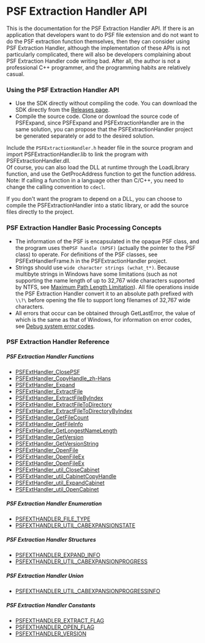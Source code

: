 # PSF Extraction Handler API
This is the documentation for the PSF Extraction Handler API. If there is an application that developers want to do PSF file extension and do not want to do the PSF extraction function themselves, then they can consider using PSF Extraction Handler, although the implementation of these APIs is not particularly complicated, there will also be developers complaining about PSF Extraction Handler code writing bad. After all, the author is not a professional C++ programmer, and the programming habits are relatively casual.
### Using the PSF Extraction Handler API
- Use the SDK directly without compiling the code. You can download the SDK directly from the [Releases page](https://github.com/Lourdle/PSFExpand/releases).
- Compile the source code. Clone or download the source code of PSFExpand, since PSFExpand and PSFExtractionHandler are in the same solution, you can propose that the PSFExtractionHandler project be generated separately or add to the desired solution.

Include the `PSFExtractionHandler.h` header file in the source program and import PSFExtractionHandler.lib to link the program with PSFExtractionHandler.dll.  
Of course, you can also load the DLL at runtime through the LoadLibrary function, and use the GetProcAddress function to get the function address.  
Note: If calling a function in a language other than C/C++, you need to change the calling convention to `cdecl`.  

If you don't want the program to depend on a DLL, you can choose to compile the PSFExtractionHandler into a static library, or add the source files directly to the project.
### PSF Extraction Handler Basic Processing Concepts
- The information of the PSF is encapsulated in the opaque PSF class, and the program uses the`PSF handle (hPSF)` (actually the pointer to the PSF class) to operate. For definitions of the PSF classes, see PSFExtHandlerFrame.h in the PSFExtractionHandler project.
- Strings should use `wide character strings (wchat_t*)`. Because multibyte strings in Windows have some limitations (such as not supporting the name length of up to 32,767 wide characters supported by NTFS, see [Maximum Path Length Limitation](https://docs.microsoft.com/en-us/windows/win32/fileio/maximum-file-path-limitation)). All file operations inside the PSF Extraction Handler convert it to an absolute path prefixed with `\\?\` before opening the file to support long filenames of 32,767 wide characters.
- All errors that occur can be obtained through GetLastError, the value of which is the same as that of Windows, for information on error codes, see [Debug system error codes](https://docs.microsoft.com/en-us/windows/win32/debug/system-error-codes).
### PSF Extraction Handler Reference
##### PSF Extraction Handler Functions
- [PSFExtHandler_ClosePSF](APIs/PSFExtHandler_ClosePSF_en.md)
- [PSFExtHandler_CopyHandle_zh-Hans](PSFExtHandler_CopyHandle_en.md)
- [PSFExtHandler_Expand](APIs/PSFExtHandler_Expand_en.md)
- [PSFExtHandler_ExtractFile](APIs/PSFExtHandler_ExtractFile_en.md)
- [PSFExtHandler_ExtractFileByIndex](APIs/PSFExtHandler_ExtractFileByIndex_en.md)
- [PSFExtHandler_ExtractFileToDirectory](APIs/PSFExtHandler_ExtractFileToDirectory_en.md)
- [PSFExtHandler_ExtractFileToDirectoryByIndex](APIs/PSFExtHandler_ExtractFileToDirectoryByIndex_en.md)
- [PSFExtHandler_GetFileCount](APIs/PSFExtHandler_GetFileCount_en.md)
- [PSFExtHandler_GetFileInfo](APIs/PSFExtHandler_GetFileInfo_en.md)
- [PSFExtHandler_GetLongestNameLength](APIs/PSFExtHandler_GetLongestNameLength_en.md)
- [PSFExtHandler_GetVersion](APIs/PSFExtHandler_GetVersion_en.md)
- [PSFExtHandler_GetVersionString](APIs/PSFExtHandler_GetVersionString_en.md)
- [PSFExtHandler_OpenFile](APIs/PSFExtHandler_OpenFile_en.md)
- [PSFExtHandler_OpenFileEx](APIs/PSFExtHandler_OpenFileEx_en.md)
- [PSFExtHandler_OpenFileEx](APIs/PSFExtHandler_OpenFileEx_en.md)
- [PSFExtHandler_util_CloseCabinet](APIs/PSFExtHandler_util_CloseCabinet_en.md)
- [PSFExtHandler_util_CabinetCopyHandle](PSFExtHandler_util_CabinetCopyHandle_en.md)
- [PSFExtHandler_util_ExpandCabinet](APIs/PSFExtHandler_util_ExpandCabinet_en.md)
- [PSFExtHandler_util_OpenCabinet](APIs/PSFExtHandler_util_OpenCabinet_en.md)
##### PSF Extraction Handler Enumeration
- [PSFEXTHANDLER_FILE_TYPE](APIs/PSFEXTHANDLER_FILE_TYPE_en.md)
- [PSFEXTHANDLER_UTIL_CABEXPANSIONSTATE](APIs/PSFEXTHANDLER_UTIL_CABEXPANSIONSTATE_en.md)
##### PSF Extraction Handler Structures
- [PSFEXTHANDLER_EXPAND_INFO](APIs/PSFEXTHANDLER_EXPAND_INFO_en.md)
- [PSFEXTHANDLER_UTIL_CABEXPANSIONPROGRESS](APIs/PSFEXTHANDLER_UTIL_CABEXPANSIONPROGRESS_en.md)
##### PSF Extraction Handler Union
- [PSFEXTHANDLER_UTIL_CABEXPANSIONPROGRESSINFO](APIs/PSFEXTHANDLER_UTIL_CABEXPANSIONPROGRESSINFO_en.md)
##### PSF Extraction Handler Constants
- [PSFEXTHANDLER_EXTRACT_FLAG](APIs/PSFEXTHANDLER_EXTRACT_FLAG_en.md)
- [PSFEXTHANDLER_OPEN_FLAG](APIs/PSFEXTHANDLER_OPEN_FLAG_en.md)
- [PSFEXTHANDLER_VERSION](APIs/PSFEXTHANDLER_VERSION_en.md)
